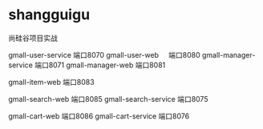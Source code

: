 # shangguigu
尚硅谷项目实战

gmall-user-service 端口8070
gmall-user-web     端口8080
gmall-manager-service 端口8071
gmall-manager-web 端口8081

gmall-item-web 端口8083

gmall-search-web 端口8085
gmall-search-service 端口8075

gmall-cart-web 端口8086
gmall-cart-service 端口8076